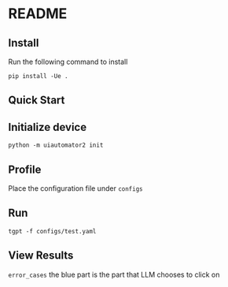 # README

## Install

Run the following command to install

```
pip install -Ue .
```

## Quick Start

## Initialize device

`python -m uiautomator2 init`

## Profile

Place the configuration file under `configs` 

## Run

```
tgpt -f configs/test.yaml
```

## View Results

`error_cases` the blue part is the part that LLM chooses to click on